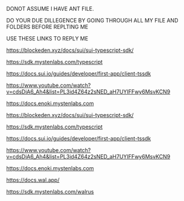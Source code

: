 DONOT ASSUME I HAVE ANT FILE.

DO YOUR DUE DILLEGENCE BY GOING THROUGH ALL MY FILE AND FOLDERS BEFORE REPLTING ME

USE THESE LINKS TO REPLY ME 


https://blockeden.xyz/docs/sui/sui-typescript-sdk/

https://sdk.mystenlabs.com/typescript

https://docs.sui.io/guides/developer/first-app/client-tssdk

https://www.youtube.com/watch?v=cdsDiA6_Ah4&list=PL3id4Z64z2sNED_aH7UYIFFwy6MsvKCN9

https://docs.enoki.mystenlabs.com

https://blockeden.xyz/docs/sui/sui-typescript-sdk/

https://sdk.mystenlabs.com/typescript

https://docs.sui.io/guides/developer/first-app/client-tssdk

https://www.youtube.com/watch?v=cdsDiA6_Ah4&list=PL3id4Z64z2sNED_aH7UYIFFwy6MsvKCN9

https://docs.enoki.mystenlabs.com

https://docs.wal.app/

https://sdk.mystenlabs.com/walrus
